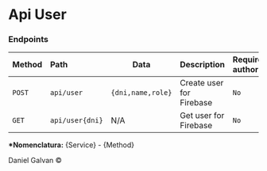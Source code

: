 # Api User

### Endpoints

| Method | Path            | Data              | Description              | Requires authorization | Cache | Services | External Services |
| :----- | :-------------- | ----------------- | :----------------------- | :--------------------- | :---- | :------- | :---------------- |
| `POST` | `api/user`      | `{dni,name,role}` | Create user for Firebase | `No`                   | `No`  | Firebase | Cloud Firestore   |
| `GET`  | `api/user{dni}` | N/A               | Get user for Firebase    | `No`                   | `No`  | Firebase | Cloud Firestore   |

**\*Nomenclatura:** {Service} - {Method}

Daniel Galvan ©
